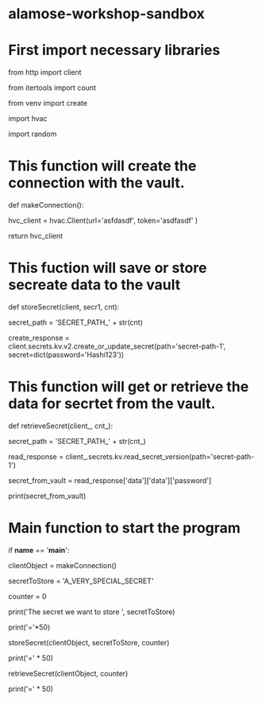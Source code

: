 # alamose-workshop-sandbox

# First import necessary libraries



from http import client

from itertools import count

from venv import create

import hvac

import random



# This function will create the connection with the vault.

def makeConnection():

   hvc_client = hvac.Client(url='asfdasdf', token='asdfasdf' )

   return hvc_client





# This fuction will save or store secreate data to the vault

def storeSecret(client, secr1, cnt):

   secret_path = 'SECRET_PATH_' + str(cnt)

   create_response = client.secrets.kv.v2.create_or_update_secret(path='secret-path-1', secret=dict(password='Hashi123'))





# This function will get or retrieve the data for secrtet from the vault.

def retrieveSecret(client_, cnt_):

   secret_path = 'SECRET_PATH_' + str(cnt_)

   read_response      = client_.secrets.kv.read_secret_version(path='secret-path-1')

   secret_from_vault  = read_response['data']['data']['password']

   print(secret_from_vault)





# Main function to start the program

if __name__ == '__main__':

   clientObject = makeConnection()

   secretToStore = 'A_VERY_SPECIAL_SECRET'

   counter = 0



   print('The secret we want to store ', secretToStore)

   print('='*50)

   storeSecret(clientObject, secretToStore, counter)

   print('=' * 50)



   retrieveSecret(clientObject, counter)

   print('=' * 50)

